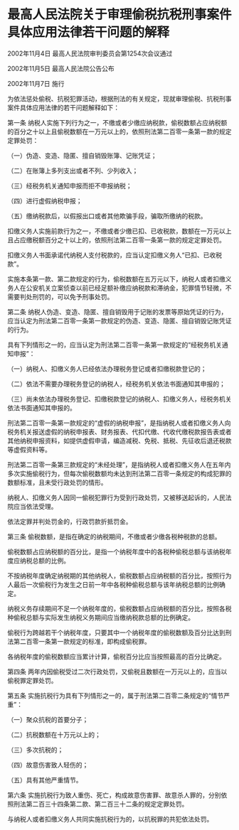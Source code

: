 # 最高人民法院关于审理偷税抗税刑事案件具体应用法律若干问题的解释

2002年11月4日 最高人民法院审判委员会第1254次会议通过

2002年11月5日 最高人民法院公告公布

2002年11月7日 施行



为依法惩处偷税、抗税犯罪活动，根据刑法的有关规定，现就审理偷税、抗税刑事案件具体应用法律的若干问题解释如下：

第一条 纳税人实施下列行为之一，不缴或者少缴应纳税款，偷税数额占应纳税额的百分之十以上且偷税数额在一万元以上的，依照刑法第二百零一条第一款的规定定罪处罚：

（一）伪造、变造、隐匿、擅自销毁账簿、记账凭证；

（二）在账簿上多列支出或者不列、少列收入；

（三）经税务机关通知申报而拒不申报纳税；

（四）进行虚假纳税申报；

（五）缴纳税款后，以假报出口或者其他欺骗手段，骗取所缴纳的税款。

扣缴义务人实施前款行为之一，不缴或者少缴已扣、已收税款，数额在一万元以上且占应缴税额百分之十以上的，依照刑法第二百零一条第一款的规定定罪处罚。

扣缴义务人书面承诺代纳税人支付税款的，应当认定扣缴义务人“已扣、已收税款”。

实施本条第一款、第二款规定的行为，偷税数额在五万元以下，纳税人或者扣缴义务人在公安机关立案侦查以前已经足额补缴应纳税款和滞纳金，犯罪情节轻微，不需要判处刑罚的，可以免予刑事处罚。

第二条 纳税人伪造、变造、隐匿、擅自销毁用于记账的发票等原始凭证的行为，应当认定为刑法第二百零一条第一款规定的伪造、变造、隐匿、擅自销毁记账凭证的行为。

具有下列情形之一的，应当认定为刑法第二百零一条第一款规定的“经税务机关通知申报”：

（一）纳税人、扣缴义务人已经依法办理税务登记或者扣缴税款登记的；

（二）依法不需要办理税务登记的纳税人，经税务机关依法书面通知其申报的；

（三）尚未依法办理税务登记、扣缴税款登记的纳税人、扣缴义务人，经税务机关依法书面通知其申报的。

刑法第二百零一条第一款规定的“虚假的纳税申报”，是指纳税人或者扣缴义务人向税务机关报送虚假的纳税申报表、财务报表、代扣代缴、代收代缴税款报告表或者其他纳税申报资料，如提供虚假申请，编造减税、免税、抵税、先征收后退还税款等虚假资料等。

刑法第二百零一条第三款规定的“未经处理”，是指纳税人或者扣缴义务人在五年内多次实施偷税行为，但每次偷税数额均未达到刑法第二百零一条规定的构成犯罪的数额标准，且未受行政处罚的情形。

纳税人、扣缴义务人因同一偷税犯罪行为受到行政处罚，又被移送起诉的，人民法院应当依法受理。

依法定罪并判处罚金的，行政罚款折抵罚金。

第三条 偷税数额，是指在确定的纳税期间，不缴或者少缴各税种税款的总额。

偷税数额占应纳税额的百分比，是指一个纳税年度中的各税种偷税总额与该纳税年度应纳税总额的比例。

不按纳税年度确定纳税期的其他纳税人，偷税数额占应纳税额的百分比，按照行为人最后一次偷税行为发生之日前一年中各税种偷税总额与该年纳税总额的比例确定。

纳税义务存续期间不足一个纳税年度的，偷税数额占应纳税额的百分比，按照各税种偷税总额与实际发生纳税义务期间应当缴纳税款总额的比例确定。

偷税行为跨越若干个纳税年度，只要其中一个纳税年度的偷税数额及百分比达到刑法第二百零一条第一款规定的标准，即构成偷税罪。

各纳税年度的偷税数额应当累计计算，偷税百分比应当按照最高的百分比确定。

第四条 两年内因偷税受过二次行政处罚，又偷税且数额在一万元以上的，应当以偷税罪定罪处罚。

第五条 实施抗税行为具有下列情形之一的，属于刑法第二百零二条规定的“情节严重”：

（一）聚众抗税的首要分子；

（二）抗税数额在十万元以上的；

（三）多次抗税的；

（四）故意伤害致人轻伤的；

（五）具有其他严重情节。

第六条 实施抗税行为致人重伤、死亡，构成故意伤害罪、故意杀人罪的，分别依照刑法第二百三十四条第二款、第二百三十二条的规定定罪处罚。

与纳税人或者扣缴义务人共同实施抗税行为的，以抗税罪的共犯依法处罚。